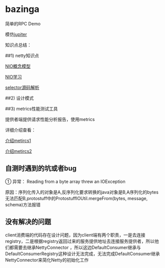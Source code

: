# bazinga

简单的RPC Demo

模仿[jupiter](https://github.com/fengjiachun/Jupiter)

知识点总结：

##1) netty知识点

 [NIO概念模型](http://blog.csdn.net/linuu/article/details/51836281) 

 [NIO学习](http://ifeve.com/java-nio-all/)
 
 [selector源码解析](http://zhhphappy.iteye.com/blog/2032893)


##2) 设计模式



##3) metrics性能测试工具

  提供者端提供请求性能分析报告，使用metrics

  详细介绍查看：

   [介绍metircs1](http://www.cnblogs.com/nexiyi/p/metrics_sample_1.html)

   [介绍metircs2](http://www.cnblogs.com/nexiyi/p/metrics_sample_2.html)


## 自测时遇到的坑或者bug

① 异常： Reading from a byte array threw an IOException


原因：序列化传入的对象是A,反序列化要求转换的java对象是B,A序列化的bytes无法匹配B,protostuff中的ProtostuffIOUtil.mergeFrom(bytes, message, schema)方法报错

## 没有解决的问题

 client消费端的代码存在设计问题，因为client端有两个职责，一是去连接registry，二是根据registry返回过来的服务提供地址去连接服务提供者，所以他们都需要去继承NettyConnector
 ，所以这边DefaultConsumer继承与DefaultConsumerRegistry这种设计无法完成，无法完成DefaultConsumer继承NettyConnector来简化Netty的初始化工作


